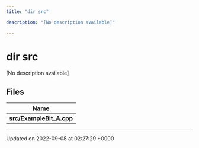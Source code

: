 ```yaml
---
title: "dir src"

description: "[No description available]"

---
```


# dir src

[No description available]

## Files

| Name           |
| -------------- |
| **[src/ExampleBit_A.cpp](/documentation/code/files/examplebit__a_8cpp/#file-src-examplebit-a-cpp)**  |






-------------------------------

Updated on 2022-09-08 at 02:27:29 +0000
